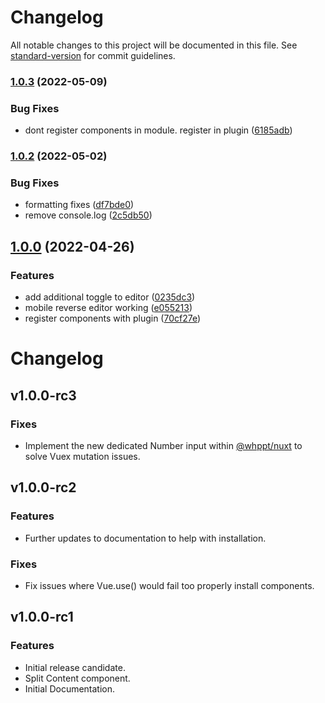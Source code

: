 # Changelog

All notable changes to this project will be documented in this file. See [standard-version](https://github.com/conventional-changelog/standard-version) for commit guidelines.

### [1.0.3](https://github.com/whpptjs/layouts/compare/v1.0.2...v1.0.3) (2022-05-09)


### Bug Fixes

* dont register components in module. register in plugin ([6185adb](https://github.com/whpptjs/layouts/commit/6185adba69c7bb877ae72ea77fbdcce2d6c1f03b))

### [1.0.2](https://github.com/whpptjs/layouts/compare/v1.0.1...v1.0.2) (2022-05-02)


### Bug Fixes

* formatting fixes ([df7bde0](https://github.com/whpptjs/layouts/commit/df7bde02fcddf47b999e9abf92bc361057528e19))
* remove console.log ([2c5db50](https://github.com/whpptjs/layouts/commit/2c5db50f8921bae2f940078279b30b8f95bafa3e))

## [1.0.0](https://github.com/whpptjs/layouts/compare/v1.0.0-rc9...v1.0.0) (2022-04-26)


### Features

* add additional toggle to editor ([0235dc3](https://github.com/whpptjs/layouts/commit/0235dc3227c9f6d941584ae067b1264943946938))
* mobile reverse editor working ([e055213](https://github.com/whpptjs/layouts/commit/e055213f585a245c66d4aba843c672571bf400e4))
* register components with plugin ([70cf27e](https://github.com/whpptjs/layouts/commit/70cf27e801450fde245acf81ccba967f20bde721))

# Changelog

## v1.0.0-rc3
### Fixes
- Implement the new dedicated Number input within [@whppt/nuxt](https://github.com/whpptjs/whppt-nuxt) to solve Vuex mutation issues.

## v1.0.0-rc2
### Features
- Further updates to documentation to help with installation.

### Fixes
- Fix issues  where Vue.use() would fail too properly install components. 

## v1.0.0-rc1
### Features 
- Initial release candidate.
- Split Content component.
- Initial Documentation.
